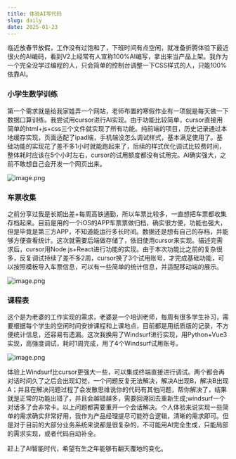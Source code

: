 ```yaml
---
title: 体验AI写代码
slug: daily
date: 2025-01-23
---
```

临近放春节放假，工作没有过饱和了，下班时间有点空闲，就准备折腾体验下最近很火的AI编码，看到V2上经常有人宣称100%AI编写，拿出来当产品上架。我作为一个完全没学过编程的人，只会简单的控制台调整一下CSS样式的人，只能100%依靠AI。

<!--more-->

### 小学生数学训练

第一个需求就是给我家娃弄一个网站，老师布置的寒假作业有一项就是每天做一下数据口算训练。我尝试用cursor进行AI实现。由于功能比较简单，cursor直接用简单的html+js+css三个文件就实现了所有功能。纯前端的项目，历史记录通过本地缓存实现，页面适配了ipad端，手机端没怎么调试样式，基本满足使用了。基础功能的实现花了差不多1小时就能跑起来了，后续的样式优化调试比较费时间，整体耗时应该在5个小时左右，cursor的试用额度都没有试用完。AI确实强大，之前不敢想自己会开发一个网页出来。

![image.png](https://img.lzsay.com/lzsay-img/2025/01/a51f577c64d097ae2fedded64af755cf.png)


### 车票收集

之前分享过我是长期出差+每周高铁通勤，所以车票比较多，一直想把车票都收集存档起来。目前是用的一个iOS的APP车票票做归档，确实很方便，功能也强大，但是毕竟是第三方APP，不知道能运行多长时间。数据还是想有自己的存档，并能够方便查看统计。这次就需要后端做存储了，依旧使用cursor来实现。描述完需求后，cursor用Node.js+React进行功能的实现。由于本次功能比之前的复杂很多，反复调试持续了差不多2周，cursor换了3个试用账号，才完成基础功能，可以按照模板导入车票信息，可以有一些简单的统计信息，并适配移动端的展示。

![image.png](https://img.lzsay.com/lzsay-img/2025/01/15f077f218a98ddff440ee3415097807.png)

### 课程表

这个是为老婆的工作实现的需求，老婆是一个培训老师，每周有很多学生补习，需要根据每个学生的空闲时间安排课程和上课地点，目前都是用纸质版的记录，不方便统计信息，还容易有遗漏。这次我换用了Windsurf进行实现，用Python+Vue3实现，高强度调试，耗时1周完成，用了4个Windsurf试用账号。

![image.png](https://img.lzsay.com/lzsay-img/2025/01/ae1ee5c1c0fe79390b7d4f56925694c8.png)

体验上Windsurf比cursor更强大一些，可以集成终端直接进行调试。两个都会再对话时间久了之后会出现幻觉，一个问题反复无法解决，解决A出现B，解决B出现A；并且在解决问题过程了会发散思维说你的代码有其他问题，帮你解决了，结果就是正常的功能出错了，并且会越错越多，需要回溯回去重新生成;windsurf一个对话多了会非常卡。以上问题都需要重开一个会话解决。个人体验来说实现一些简单的需求确实非常好用，我作为产品经理提尽可能符合逻辑，清晰的需求即可。但是对于目前的大部分业务系统来说都是很复杂的，不可能用AI完全生成，只能局部的需求实现，或者代码自动补全。

赶上了AI智能时代，希望有生之年能够有翻天覆地的变化。